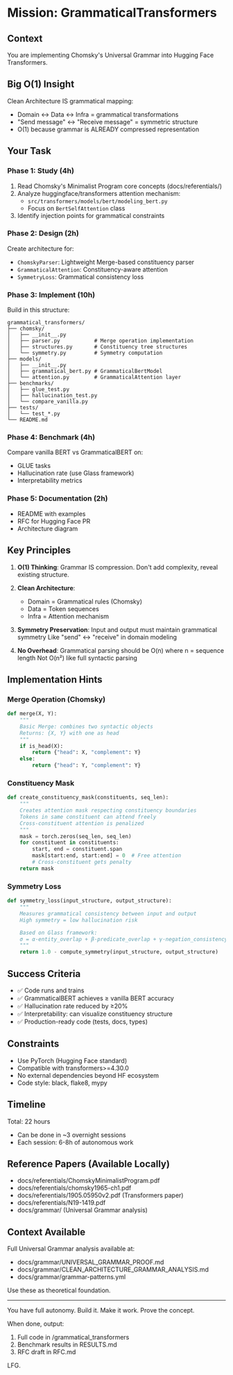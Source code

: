# Mission: GrammaticalTransformers

## Context
You are implementing Chomsky's Universal Grammar into Hugging Face Transformers.

## Big O(1) Insight
Clean Architecture IS grammatical mapping:
- Domain ↔ Data ↔ Infra = grammatical transformations
- "Send message" ↔ "Receive message" = symmetric structure
- O(1) because grammar is ALREADY compressed representation

## Your Task

### Phase 1: Study (4h)
1. Read Chomsky's Minimalist Program core concepts (docs/referentials/)
2. Analyze huggingface/transformers attention mechanism:
   - `src/transformers/models/bert/modeling_bert.py`
   - Focus on `BertSelfAttention` class
3. Identify injection points for grammatical constraints

### Phase 2: Design (2h)
Create architecture for:
- `ChomskyParser`: Lightweight Merge-based constituency parser
- `GrammaticalAttention`: Constituency-aware attention
- `SymmetryLoss`: Grammatical consistency loss

### Phase 3: Implement (10h)
Build in this structure:

```
grammatical_transformers/
├── chomsky/
│   ├── __init__.py
│   ├── parser.py           # Merge operation implementation
│   ├── structures.py       # Constituency tree structures
│   └── symmetry.py         # Symmetry computation
├── models/
│   ├── __init__.py
│   ├── grammatical_bert.py # GrammaticalBertModel
│   └── attention.py        # GrammaticalAttention layer
├── benchmarks/
│   ├── glue_test.py
│   ├── hallucination_test.py
│   └── compare_vanilla.py
├── tests/
│   └── test_*.py
└── README.md
```

### Phase 4: Benchmark (4h)
Compare vanilla BERT vs GrammaticalBERT on:
- GLUE tasks
- Hallucination rate (use Glass framework)
- Interpretability metrics

### Phase 5: Documentation (2h)
- README with examples
- RFC for Hugging Face PR
- Architecture diagram

## Key Principles

1. **O(1) Thinking**: Grammar IS compression. Don't add complexity, reveal existing structure.

2. **Clean Architecture**:
   - Domain = Grammatical rules (Chomsky)
   - Data = Token sequences
   - Infra = Attention mechanism

3. **Symmetry Preservation**:
   Input and output must maintain grammatical symmetry
   Like "send" ↔ "receive" in domain modeling

4. **No Overhead**:
   Grammatical parsing should be O(n) where n = sequence length
   Not O(n²) like full syntactic parsing

## Implementation Hints

### Merge Operation (Chomsky)
```python
def merge(X, Y):
    """
    Basic Merge: combines two syntactic objects
    Returns: {X, Y} with one as head
    """
    if is_head(X):
        return {"head": X, "complement": Y}
    else:
        return {"head": Y, "complement": Y}
```

### Constituency Mask
```python
def create_constituency_mask(constituents, seq_len):
    """
    Creates attention mask respecting constituency boundaries
    Tokens in same constituent can attend freely
    Cross-constituent attention is penalized
    """
    mask = torch.zeros(seq_len, seq_len)
    for constituent in constituents:
        start, end = constituent.span
        mask[start:end, start:end] = 0  # Free attention
        # Cross-constituent gets penalty
    return mask
```

### Symmetry Loss
```python
def symmetry_loss(input_structure, output_structure):
    """
    Measures grammatical consistency between input and output
    High symmetry = low hallucination risk

    Based on Glass framework:
    σ = α·entity_overlap + β·predicate_overlap + γ·negation_consistency
    """
    return 1.0 - compute_symmetry(input_structure, output_structure)
```

## Success Criteria

- ✅ Code runs and trains
- ✅ GrammaticalBERT achieves ≥ vanilla BERT accuracy
- ✅ Hallucination rate reduced by ≥20%
- ✅ Interpretability: can visualize constituency structure
- ✅ Production-ready code (tests, docs, types)

## Constraints

- Use PyTorch (Hugging Face standard)
- Compatible with transformers>=4.30.0
- No external dependencies beyond HF ecosystem
- Code style: black, flake8, mypy

## Timeline

Total: 22 hours
- Can be done in ~3 overnight sessions
- Each session: 6-8h of autonomous work

## Reference Papers (Available Locally)

- docs/referentials/ChomskyMinimalistProgram.pdf
- docs/referentials/chomsky1965-ch1.pdf
- docs/referentials/1905.05950v2.pdf (Transformers paper)
- docs/referentials/N19-1419.pdf
- docs/grammar/ (Universal Grammar analysis)

## Context Available

Full Universal Grammar analysis available at:
- docs/grammar/UNIVERSAL_GRAMMAR_PROOF.md
- docs/grammar/CLEAN_ARCHITECTURE_GRAMMAR_ANALYSIS.md
- docs/grammar/grammar-patterns.yml

Use these as theoretical foundation.

---

You have full autonomy. Build it. Make it work. Prove the concept.

When done, output:
1. Full code in /grammatical_transformers
2. Benchmark results in RESULTS.md
3. RFC draft in RFC.md

LFG.
